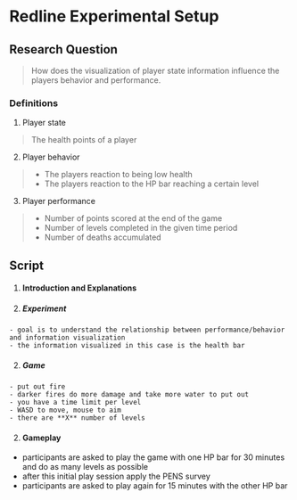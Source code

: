 # Redline Experimental Setup

## Research Question

> How does the visualization of player state information influence the players behavior and performance.

### Definitions

1. Player state
> The health points of a player
2. Player behavior
> - The players reaction to being low health
> - The players reaction to the HP bar reaching a certain level
3. Player performance
> - Number of points scored at the end of the game
> - Number of levels completed in the given time period
> - Number of deaths accumulated

## Script

1. #### Introduction and Explanations
  1. ##### Experiment
    - goal is to understand the relationship between performance/behavior and information visualization
    - the information visualized in this case is the health bar

  2. ##### Game
    - put out fire
    - darker fires do more damage and take more water to put out
    - you have a time limit per level
    - WASD to move, mouse to aim
    - there are **X** number of levels

2. #### Gameplay

  - participants are asked to play the game with one HP bar for 30 minutes and do as many levels as possible
  - after this initial play session apply the PENS survey
  - participants are asked to play again for 15 minutes with the other HP bar
